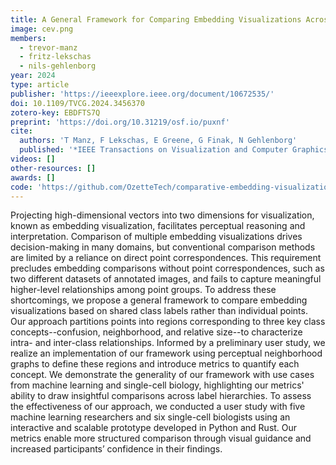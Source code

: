 ```yaml
---
title: A General Framework for Comparing Embedding Visualizations Across Class-Label Hierarchies
image: cev.png
members:
  - trevor-manz
  - fritz-lekschas
  - nils-gehlenborg
year: 2024
type: article
publisher: 'https://ieeexplore.ieee.org/document/10672535/'
doi: 10.1109/TVCG.2024.3456370
zotero-key: EBDFTS7Q
preprint: 'https://doi.org/10.31219/osf.io/puxnf'
cite:
  authors: 'T Manz, F Lekschas, E Greene, G Finak, N Gehlenborg'
  published: '*IEEE Transactions on Visualization and Computer Graphics* 1-11'
videos: []
other-resources: []
awards: []
code: 'https://github.com/OzetteTech/comparative-embedding-visualization'
---
```

Projecting high-dimensional vectors into two dimensions for visualization, known as embedding visualization, facilitates perceptual reasoning and interpretation. Comparison of multiple embedding visualizations drives decision-making in many domains, but conventional comparison methods are limited by a reliance on direct point correspondences. This requirement precludes embedding comparisons without point correspondences, such as two different datasets of annotated images, and fails to capture meaningful higher-level relationships among point groups. To address these shortcomings, we propose a general framework to compare embedding visualizations based on shared class labels rather than individual points. Our approach partitions points into regions corresponding to three key class concepts--confusion, neighborhood, and relative size--to characterize intra- and inter-class relationships. Informed by a preliminary user study, we realize an implementation of our framework using perceptual neighborhood graphs to define these regions and introduce metrics to quantify each concept. We demonstrate the generality of our framework with use cases from machine learning and single-cell biology, highlighting our metrics' ability to draw insightful comparisons across label hierarchies. To assess the effectiveness of our approach, we conducted a user study with five machine learning researchers and six single-cell biologists using an interactive and scalable prototype developed in Python and Rust. Our metrics enable more structured comparison through visual guidance and increased participants’ confidence in their findings.
